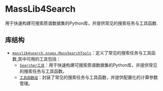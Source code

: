 # MassLib4Search
用于快速构建可搜索质谱数据集的Python库，并提供常见的搜索任务与工具函数.

## 库结构
- [`masslib4search.snaps.MassSearchTools`](./masslib4search/snaps/MassSearchTools/README.md)：定义了常见的搜索任务与工具函数,其中可用的工具包括：
  - [`Searcher工具`](./masslib4search/snaps/MassSearchTools/README.md#searcher-anchor)：用于快速构建可搜索质谱数据集的Python库，并提供常见的搜索任务与工具函数。
  - [`工具函数组`](./masslib4search/snaps/MassSearchTools/README.md#toolbox-anchor)：封装了常见的搜索任务与工具函数，并提供配置化的计算参数管理。
